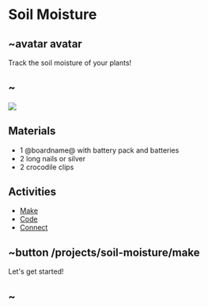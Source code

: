 # Soil Moisture


## ~avatar avatar

Track the soil moisture of your plants!

## ~

![](/static/mb/projects/soil-moisture/soil-moisture.jpg)

## Materials

* 1 @boardname@ with battery pack and batteries
* 2 long nails or silver
* 2 crocodile clips

## Activities

* [Make](/projects/soil-moisture/make)  
* [Code](/projects/soil-moisture/code)
* [Connect](/projects/soil-moisture/connect)

## ~button /projects/soil-moisture/make

Let's get started!

## ~
